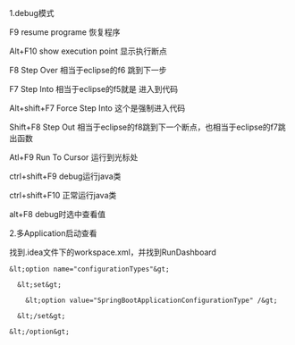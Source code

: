 1.debug模式

F9            resume programe 恢复程序

Alt+F10       show execution point 显示执行断点

F8            Step Over 相当于eclipse的f6      跳到下一步

F7            Step Into 相当于eclipse的f5就是  进入到代码

Alt+shift+F7  Force Step Into 这个是强制进入代码

Shift+F8      Step Out  相当于eclipse的f8跳到下一个断点，也相当于eclipse的f7跳出函数

Atl+F9        Run To Cursor 运行到光标处

ctrl+shift+F9   debug运行java类

ctrl+shift+F10  正常运行java类

alt+F8          debug时选中查看值



2.多Application启动查看

找到.idea文件下的workspace.xml，并找到RunDashboard

```
&lt;option name="configurationTypes"&gt;

  &lt;set&gt;

    &lt;option value="SpringBootApplicationConfigurationType" /&gt;

  &lt;/set&gt;

&lt;/option&gt;
```



